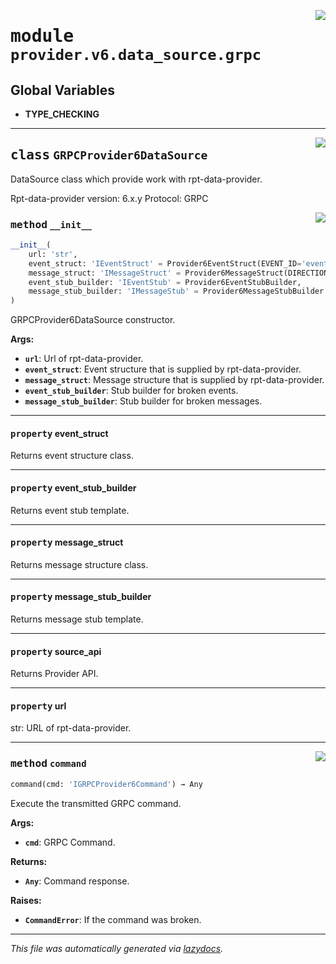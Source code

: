 <!-- markdownlint-disable -->

<a href="../../th2_data_services/provider/v6/data_source/grpc.py#L0"><img align="right" style="float:right;" src="https://img.shields.io/badge/-source-cccccc?style=flat-square"></a>

# <kbd>module</kbd> `provider.v6.data_source.grpc`




**Global Variables**
---------------
- **TYPE_CHECKING**


---

<a href="../../th2_data_services/provider/v6/data_source/grpc.py#L47"><img align="right" style="float:right;" src="https://img.shields.io/badge/-source-cccccc?style=flat-square"></a>

## <kbd>class</kbd> `GRPCProvider6DataSource`
DataSource class which provide work with rpt-data-provider. 

Rpt-data-provider version: 6.x.y Protocol: GRPC 

<a href="../../th2_data_services/provider/v6/data_source/grpc.py#L54"><img align="right" style="float:right;" src="https://img.shields.io/badge/-source-cccccc?style=flat-square"></a>

### <kbd>method</kbd> `__init__`

```python
__init__(
    url: 'str',
    event_struct: 'IEventStruct' = Provider6EventStruct(EVENT_ID='eventId', PARENT_EVENT_ID='parentEventId', STATUS='successful', NAME='eventName', TYPE='type', BATCH_ID='batchId', IS_BATCHED='isBatched', EVENT_TYPE='eventType', END_TIMESTAMP='endTimestamp', START_TIMESTAMP='startTimestamp', ATTACHED_MESSAGES_IDS='attachedMessageIds', BODY='body'),
    message_struct: 'IMessageStruct' = Provider6MessageStruct(DIRECTION='direction', SESSION_ID='sessionId', MESSAGE_TYPE='messageType', CONNECTION_ID='connectionId', SESSION_ALIAS='sessionAlias', SUBSEQUENCE='subsequence', SEQUENCE='sequence', TIMESTAMP='timestamp', BODY='parsedMessages', BODY_BASE64='rawMessageBase64', TYPE='type', MESSAGE_ID='id', ATTACHED_EVENT_IDS='attachedEventIds'),
    event_stub_builder: 'IEventStub' = Provider6EventStubBuilder,
    message_stub_builder: 'IMessageStub' = Provider6MessageStubBuilder
)
```

GRPCProvider6DataSource constructor. 



**Args:**
 
 - <b>`url`</b>:  Url of rpt-data-provider. 
 - <b>`event_struct`</b>:  Event structure that is supplied by rpt-data-provider. 
 - <b>`message_struct`</b>:  Message structure that is supplied by rpt-data-provider. 
 - <b>`event_stub_builder`</b>:  Stub builder for broken events. 
 - <b>`message_stub_builder`</b>:  Stub builder for broken messages. 


---

#### <kbd>property</kbd> event_struct

Returns event structure class. 

---

#### <kbd>property</kbd> event_stub_builder

Returns event stub template. 

---

#### <kbd>property</kbd> message_struct

Returns message structure class. 

---

#### <kbd>property</kbd> message_stub_builder

Returns message stub template. 

---

#### <kbd>property</kbd> source_api

Returns Provider API. 

---

#### <kbd>property</kbd> url

str: URL of rpt-data-provider. 



---

<a href="../../th2_data_services/provider/v6/data_source/grpc.py#L83"><img align="right" style="float:right;" src="https://img.shields.io/badge/-source-cccccc?style=flat-square"></a>

### <kbd>method</kbd> `command`

```python
command(cmd: 'IGRPCProvider6Command') → Any
```

Execute the transmitted GRPC command. 



**Args:**
 
 - <b>`cmd`</b>:  GRPC Command. 



**Returns:**
 
 - <b>`Any`</b>:  Command response. 



**Raises:**
 
 - <b>`CommandError`</b>:  If the command was broken. 




---

_This file was automatically generated via [lazydocs](https://github.com/ml-tooling/lazydocs)._
